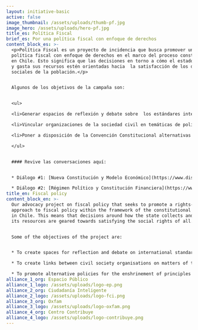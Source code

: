 ```yaml
---
layout: initiative-basic
active: false
image_thumbnail: /assets/uploads/thumb-pf.jpg
image_hero: /assets/uploads/hero-pf.jpg
title_es: Política Fiscal
brief_es: Por una política fiscal con enfoque de derechos
content_block_es: >-
  <p>Política Fiscal es un proyecto de incidencia que busca promover una
  política fiscal con enfoque de derechos en el marco del proceso constituyente
  en Chile. Esto significa que las decisiones en torno a cómo el estado recauda
  y gasta sus recursos estén orientadas hacia  la satisfacción de los derechos
  sociales de la población.</p>


  Algunos de los objetivos de la campaña son:


  <ul>

  <li>Generar espacios de reflexión y debate sobre  los estándares internacionales y mejores prácticas comparadas en materia de principios constitucionales para una política fiscal con enfoque de derechos.</li>

  <li>Vincular organizaciones de la sociedad civil en temáticas de política fiscal y derechos sociales</li>

  <li>Poner a disposición de la Convención Constitucional alternativas normativas para la consagración de principios e instituciones que garanticen una política fiscal con enfoque de derechos.</li>

  </ul>


  #### Revive las conversaciones aquí:


  * Diálogo #1: [Nueva Constitución y Modelo Económico](https://www.distritoglobal.org/publicaciones/nueva-constituci%C3%B3n-y-modelo-econ%C3%B3mico.html)

  * Diálogo #2: [Régimen Político y Constitución Financiera](https://www.distritoglobal.org/publicaciones/r%C3%A9gimen-pol%C3%ADtico-y-constituci%C3%B3n-financiera.html)
title_en: Fiscal policy
content_block_en: >-
  Our advocacy project on fiscal policy that seeks to promote a rights-based
  approach to fiscal policy within the framework of the constitutional process
  in Chile. This means that decisions around how the state collects and spends
  its resources are geared towards satisfying the social rights of all.


  Some of the objectives of the project are: 


  * To create spaces for reflection and debate on international standards and comparative best practices

  * To create links between civil society organisations on matters of tax policy and social rights.

  * To promote alternative policies for the enshrinement of principles and institutions that guarantee a rights-based approach to fiscal policy in the constitutional debate.
alliance_1_org: Espacio Público
alliance_1_logo: /assets/uploads/logo-ep.png
alliance_2_org: Ciudadanía Inteligente
alliance_2_logo: /assets/uploads/logo-fci.png
alliance_3_org: Oxfam
alliance_3_logo: /assets/uploads/logo-oxfam.png
alliance_4_org: Centro Contribuye
alliance_4_logo: /assets/uploads/logo-contribuye.png
---
```

